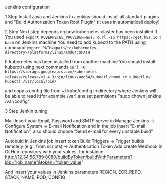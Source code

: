Jenkins configuration

1 Step
Install Java and Jenkins
In Jenkins should install all standart plugins and "Build Authorization Token Root Plugin" (it uses in automaticall deploy)

2 Step
Next step depends on how kubernetes claster has been installed
If You used ```export KUBERNETES_PROVIDER=aws; curl -sS https://get.k8s.io | bash``` on Jenkins machine
You need to add kubectl to the PATH using command ```export PATH=<path/to/kubernetes-directory>/platforms/linux/amd64:$PATH```

If kubernetes has been installed from another machine You should install kuberctl using next commands 
```curl -O https://storage.googleapis.com/kubernetes-release/release/v1.4.3/bin/linux/amd64/kubectl``` 
```chmod +x kubectl```
```mv kubectl /usr/local/bin/```

and copy a config file from ~/.kube/config in directory where Jenkins will be able to read it(for example /var)
ans set permisions "sudo chown jenkins /var/config"

3 Step
Jenkin tuning

Mail
Insert your Email, Password and SMTP server in Manage Jenkins -> Configure System -> E-mail Notification
and in the job insert "E-mail Notification", also should choose "Send e-mail for every unstable build"

Autobuid
In Jenkins job insert token Build Triggers -> Trigger builds remotely (e.g., from scripts) -> Authentication Token
Add create Webhook in GitHub repository with your values, for instance  http://12.34.56.789:8080/buildByToken/buildWithParameters?job="job_name"&token="token_value"


And insert your values in Jenkins parameters REGION, ECR_REPO, STACK_NAME, POD, CONFIG






